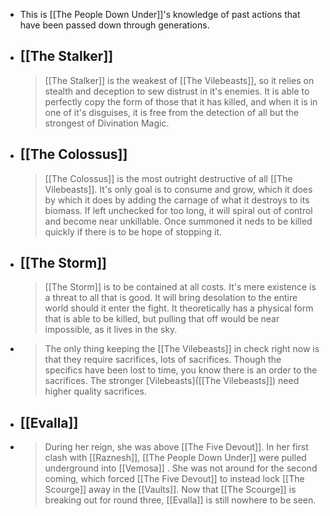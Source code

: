 - This is [[The People Down Under]]'s knowledge of past actions that have been passed down through generations.
- ## [[The Stalker]]
  > [[The Stalker]] is the weakest of [[The Vilebeasts]], so it relies on stealth and deception to sew distrust in it's enemies. It is able to perfectly copy the form of those that it has killed, and when it is in one of it's disguises, it is free from the detection of all but the strongest of Divination Magic.
- ## [[The Colossus]]
  > [[The Colossus]] is the most outright destructive of all [[The Vilebeasts]]. It's only goal is to consume and grow, which it does by which it does by adding the carnage of what it destroys to its biomass. If left unchecked for too long, it will spiral out of control and become near unkillable. Once summoned it neds to be killed quickly if there is to be hope of stopping it.
- ## [[The Storm]]
  > [[The Storm]] is to be contained at all costs. It's mere existence is a threat to all that is good. It will bring desolation to the entire world should it enter the fight. It theoretically has a physical form that is able to be killed, but pulling that off would be near impossible, as it lives in the sky.
- > The only thing keeping the [[The Vilebeasts]] in check right now is that they require sacrifices, lots of sacrifices. Though the specifics have been lost to time, you know there is an order to the sacrifices. The stronger [Vilebeasts]([[The Vilebeasts]]) need higher quality sacrifices.
- ## [[Evalla]]
- > During her reign, she was above [[The Five Devout]]. In her first clash with [[Raznesh]], [[The People Down Under]] were pulled underground into [[Vemosa]] . She was not around for the second coming, which forced [[The Five Devout]] to instead lock [[The Scourge]] away in the [[Vaults]]. Now that [[The Scourge]] is breaking out for round three, [[Evalla]] is still nowhere to be seen.